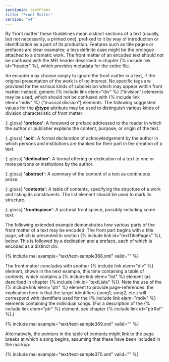 ```yaml
---
sectionid: textFront
title: "Front Matter"
version: "v4"
---
```


By ‘front matter’ these Guidelines mean distinct sections of a text (usually, but not necessarily, a printed one), prefixed to it by way of introduction or identification as a part of its production. Features such as title pages or prefaces are clear examples; a less definite case might be the prologue attached to a dramatic work. The front matter of an encoded text should not be confused with the MEI header described in chapter {% include link id="header" %}, which provides metadata for the entire file.

An encoder may choose simply to ignore the front matter in a text, if the original presentation of the work is of no interest. No specific tags are provided for the various kinds of subdivision which may appear within front matter: instead, generic {% include link elem="div" %} (“division”) elements may be used, which should not be confused with {% include link elem="mdiv" %} (“musical division”) elements. The following suggested values for the **@type** attribute may be used to distinguish various kinds of division characteristic of front matter:

{:.gloss}
**'preface'**: A foreword or preface addressed to the reader in which the author or publisher explains the content, purpose, or origin of the text. 

{:.gloss}
**'ack'**: A formal declaration of acknowledgement by the author in which persons and institutions are thanked for their part in the creation of a text.

{:.gloss}
**'dedication'**: A formal offering or dedication of a text to one or more persons or institutions by the author.

{:.gloss}
**'abstract'**: A summary of the content of a text as continuous prose.

{:.gloss}
**'contents'**: A table of contents, specifying the structure of a work and listing its constituents. The list element should be used to mark its structure.

{:.gloss}
**'frontispiece'**: A pictorial frontispiece, possibly including some text.

The following extended example demonstrates how various parts of the front matter of a text may be encoded. The front part begins with a title page, which is presented in section {% include link id="textTitlePages" %}, below. This is followed by a dedication and a preface, each of which is encoded as a distinct div:

{% include mei example="text/text-sample368.xml" valid="" %}

The front matter concludes with another {% include link elem="div" %} element, shown in the next example, this time containing a table of contents, which contains a {% include link elem="list" %} element (as described in chapter {% include link id="textLists" %}). Note the use of the {% include link elem="ptr" %} element to provide page-references: the implication here is that the target identifiers (song1, song2, etc.) will correspond with identifiers used for the {% include link elem="mdiv" %} elements containing the individual songs. (For a description of the {% include link elem="ptr" %} element, see chapter {% include link id="ptrRef" %}.)

{% include mei example="text/text-sample369.xml" valid="" %}

Alternatively, the pointers in the table of contents might link to the page breaks at which a song begins, assuming that these have been included in the markup:

{% include mei example="text/text-sample370.xml" valid="" %}
